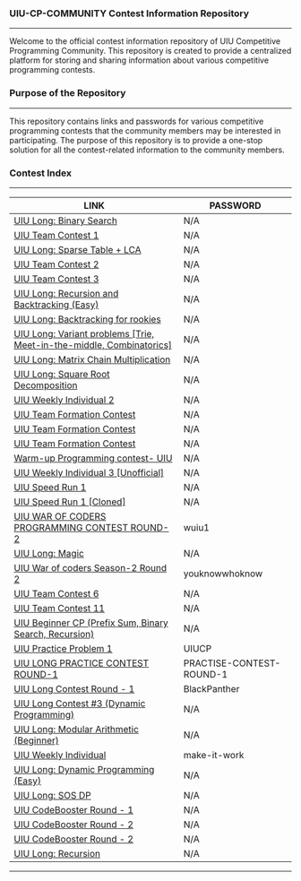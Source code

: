 ### UIU-CP-COMMUNITY Contest Information Repository
---
Welcome to the official contest information repository of UIU Competitive Programming Community. This repository is created to provide a centralized platform for storing and sharing information about various competitive programming contests.

### Purpose of the Repository
---
This repository contains links and passwords for various competitive programming contests that the community members may be interested in participating. The purpose of this repository is to provide a one-stop solution for all the contest-related information to the community members.

### Contest Index
---
| LINK | PASSWORD |
| ------ | ------ |
|[UIU Long: Binary Search](https://vjudge.net/contest/535620)| N/A |
|[UIU Team Contest 1](https://vjudge.net/contest/536225)| N/A |
|[UIU Long: Sparse Table + LCA](https://vjudge.net/contest/536244)| N/A |
|[UIU Team Contest 2](https://vjudge.net/contest/537193)| N/A |
|[UIU Team Contest 3](https://vjudge.net/contest/538865)| N/A |
|[UIU Long: Recursion and Backtracking (Easy)](https://vjudge.net/contest/539470)| N/A |
|[UIU Long: Backtracking for rookies](https://vjudge.net/contest/541367)| N/A |
|[UIU Long: Variant problems [Trie, Meet-in-the-middle, Combinatorics]](https://vjudge.net/contest/541699)| N/A |
|[UIU Long: Matrix Chain Multiplication](https://vjudge.net/contest/543567)| N/A |
|[UIU Long: Square Root Decomposition](https://vjudge.net/contest/544623)| N/A |
|[UIU Weekly Individual 2](https://vjudge.net/contest/536221)| N/A |
|[UIU Team Formation Contest](https://vjudge.net/contest/539495)| N/A |
|[UIU Team Formation Contest](https://vjudge.net/contest/539554)| N/A |
|[UIU Team Formation Contest](https://vjudge.net/contest/539555)| N/A |
|[Warm-up Programming contest- UIU](https://vjudge.net/contest/539868)| N/A |
|[UIU Weekly Individual 3 [Unofficial]](https://vjudge.net/contest/543519)| N/A |
|[UIU Speed Run 1](https://vjudge.net/contest/549533)| N/A |
|[UIU Speed Run 1 [Cloned]](https://vjudge.net/contest/549630)| N/A |
|[UIU WAR OF CODERS PROGRAMMING CONTEST ROUND- 2](https://vjudge.net/contest/549761)| wuiu1 |
|[UIU Long: Magic](https://vjudge.net/contest/551004)| N/A |
|[UIU War of coders Season-2 Round 2](https://vjudge.net/contest/553287)| youknowwhoknow |
|[UIU Team Contest 6](https://vjudge.net/contest/539645)| N/A |
|[UIU Team Contest 11](https://vjudge.net/contest/543521)| N/A |
|[UIU Beginner CP (Prefix Sum, Binary Search, Recursion)](https://vjudge.net/contest/544590)| N/A |
|[UIU Practice Problem 1](https://vjudge.net/contest/546668)| UIUCP |
|[UIU LONG PRACTICE CONTEST ROUND-1](https://vjudge.net/contest/551324)| PRACTISE-CONTEST-ROUND-1 |
|[UIU Long Contest Round - 1](https://vjudge.net/contest/553073)| BlackPanther |
|[UIU Long Contest #3 (Dynamic Programming)](https://vjudge.net/contest/561667)| N/A |
|[UIU Long: Modular Arithmetic (Beginner)](https://vjudge.net/contest/553988)| N/A |
|[UIU Weekly Individual](https://vjudge.net/contest/561667)| make-it-work |
|[UIU Long: Dynamic Programming (Easy)](https://vjudge.net/contest/564816)| N/A |
|[UIU Long: SOS DP](https://vjudge.net/contest/567451)| N/A |
|[UIU CodeBooster Round - 1](https://codeforces.com/gym/454630)| N/A |
|[UIU CodeBooster Round - 2](https://codeforces.com/gym/464282)| N/A |
|[UIU CodeBooster Round - 2](https://codeforces.com/gym/464282)| N/A |
|[UIU Long: Recursion](https://vjudge.net/contest/616828) | N/A |
---
